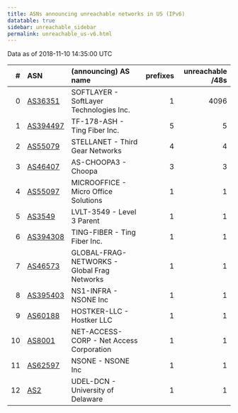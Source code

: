 ```yaml
---
title: ASNs announcing unreachable networks in US (IPv6)
datatable: true
sidebar: unreachable_sidebar
permalink: unreachable_us-v6.html
---
```


Data as of 2018-11-10 14:35:00 UTC


<div class="datatable-begin"></div>

|   # | ASN                                      | (announcing) AS name                        |   prefixes |   unreachable /48s |
|----:|:-----------------------------------------|:--------------------------------------------|-----------:|-------------------:|
|   0 | [AS36351](unreachable_AS36351-v6.html)   | SOFTLAYER - SoftLayer Technologies Inc.     |          1 |               4096 |
|   1 | [AS394497](unreachable_AS394497-v6.html) | TF-178-ASH - Ting Fiber Inc.                |          5 |                  5 |
|   2 | [AS55079](unreachable_AS55079-v6.html)   | STELLANET - Third Gear Networks             |          4 |                  4 |
|   3 | [AS46407](unreachable_AS46407-v6.html)   | AS-CHOOPA3 - Choopa                         |          3 |                  3 |
|   4 | [AS55097](unreachable_AS55097-v6.html)   | MICROOFFICE - Micro Office Solutions        |          1 |                  1 |
|   5 | [AS3549](unreachable_AS3549-v6.html)     | LVLT-3549 - Level 3 Parent                  |          1 |                  1 |
|   6 | [AS394308](unreachable_AS394308-v6.html) | TING-FIBER - Ting Fiber Inc.                |          1 |                  1 |
|   7 | [AS46573](unreachable_AS46573-v6.html)   | GLOBAL-FRAG-NETWORKS - Global Frag Networks |          1 |                  1 |
|   8 | [AS395403](unreachable_AS395403-v6.html) | NS1-INFRA - NSONE Inc                       |          1 |                  1 |
|   9 | [AS60188](unreachable_AS60188-v6.html)   | HOSTKER-LLC - Hostker LLC                   |          1 |                  1 |
|  10 | [AS8001](unreachable_AS8001-v6.html)     | NET-ACCESS-CORP - Net Access Corporation    |          1 |                  1 |
|  11 | [AS62597](unreachable_AS62597-v6.html)   | NSONE - NSONE Inc                           |          1 |                  1 |
|  12 | [AS2](unreachable_AS2-v6.html)           | UDEL-DCN - University of Delaware           |          1 |                  1 |

<div class="datatable-end"></div>